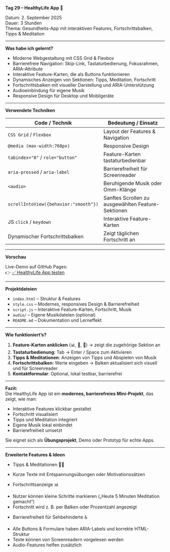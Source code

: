 **Tag 29 – HealthyLife App 🌱**

Datum: 2. September 2025    
Dauer: 3 Stunden  
Thema: Gesundheits-App mit interaktiven Features, Fortschrittsbalken, Tipps & Meditation

---

**Was habe ich gelernt?**

- Moderne Webgestaltung mit CSS Grid & Flexbox  
- Barrierefreie Navigation: Skip-Link, Tastaturbedienung, Fokusrahmen, ARIA-Attribute  
- Interaktive Feature-Karten, die als Buttons funktionieren  
- Dynamisches Anzeigen von Sektionen: Tipps, Meditation, Fortschritt  
- Fortschrittsbalken mit visueller Darstellung und ARIA-Unterstützung  
- Audioeinbindung für eigene Musik  
- Responsive Design für Desktop und Mobilgeräte

---

**Verwendete Techniken**

| Code / Technik                          | Bedeutung / Einsatz                                     |
|----------------------------------------|--------------------------------------------------------|
| `CSS Grid` / `Flexbox`                  | Layout der Features & Navigation                       |
| `@media (max-width:768px)`             | Responsive Design                                      |
| `tabindex="0"` / `role="button"`       | Feature-Karten tastaturbedienbar                      |
| `aria-pressed` / `aria-label`          | Barrierefreiheit für Screenreader                      |
| `<audio>`                               | Beruhigende Musik oder Omm-Klänge                     |
| `scrollIntoView({behavior:"smooth"})`  | Sanftes Scrollen zu ausgewählten Feature-Sektionen    |
| JS `click` / `keydown`                  | Interaktive Feature-Karten                             |
| Dynamischer Fortschrittsbalken         | Zeigt täglichen Fortschritt an                         |

---

**Vorschau**

Live-Demo auf GitHub Pages:  
👉 [✅ HealthyLife App testen](https://sugu4.github.io/100-days-of-code/Day29/)

---

**Projektdateien**

- `index.html` – Struktur & Features  
- `style.css` – Modernes, responsives Design & Barrierefreiheit  
- `script.js` – Interaktive Feature-Karten, Fortschritt, Musik  
- `audio/` – Eigene Musikdateien (optional)  
- `README.md` – Dokumentation und Lerneffekt  

---

**Wie funktioniert’s?**

1. **Feature-Karten anklicken** (📊, 🥗, 🧘) → zeigt die zugehörige Sektion an  
2. **Tastaturbedienung**: Tab → Enter / Space zum Aktivieren  
3. **Tipps & Meditationen**: Anzeigen von Tipps und Abspielen von Musik  
4. **Fortschrittsbalken**: Werte eingeben → Balken aktualisiert sich visuell und für Screenreader  
5. **Kontaktformular**: Optional, lokal testbar, barrierefrei  

---

**Fazit:**  
Die HealthyLife App ist ein **modernes, barrierefreies Mini-Projekt**, das zeigt, wie man:

- Interaktive Features klickbar gestaltet  
- Fortschritt visualisiert  
- Tipps und Meditation integriert  
- Eigene Musik lokal einbindet  
- Barrierefreiheit umsetzt  

Sie eignet sich als **Übungsprojekt**, Demo oder Prototyp für echte Apps.

---

**Erweiterte Features & Ideen**

- Tipps & Meditationen 🧘‍♂️  
* Kurze Texte mit Entspannungsübungen oder Motivationssätzen  
- Fortschrittsanzeige 📊  
* Nutzer können kleine Schritte markieren („Heute 5 Minuten Meditation gemacht“)  
* Fortschritt wird z. B. per Balken oder Prozentzahl angezeigt  
- Barrierefreiheit für Sehbehinderte ♿  
* Alle Buttons & Formulare haben ARIA-Labels und korrekte HTML-Struktur  
* Texte können von Screenreadern vorgelesen werden  
* Audio-Features helfen zusätzlich
